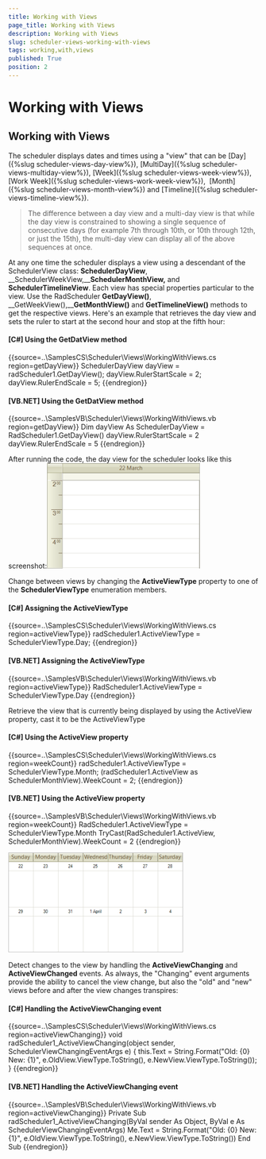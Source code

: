 ```yaml
---
title: Working with Views
page_title: Working with Views
description: Working with Views
slug: scheduler-views-working-with-views
tags: working,with,views
published: True
position: 2
---
```


# Working with Views



## Working with Views

The scheduler displays dates and times using a "view" that can be
          [Day]({%slug scheduler-views-day-view%}),
          [MultiDay]({%slug scheduler-views-multiday-view%}),
          [Week]({%slug scheduler-views-week-view%}), 
          [Work Week]({%slug scheduler-views-work-week-view%}), 
          [Month]({%slug scheduler-views-month-view%}) and
          [Timeline]({%slug scheduler-views-timeline-view%}).
        

>The difference between a day view and a multi-day view is that while the day view is constrained to showing a single sequence of
            consecutive days (for example 7th through 10th, or 10th through 12th, or just the 15th), the multi-day view can display all of the above sequences at once.
          

At any one time the scheduler displays a view using a descendant of the SchedulerView class: __SchedulerDayView__,
          __SchedulerWeekView,____SchedulerMonthView,__ and __SchedulerTimelineView__.
          Each view has special properties particular to the view. Use the RadScheduler __GetDayView()__, __GetWeekView(),____GetMonthView()__ and __GetTimelineView()__ methods to get the respective views. Here's an
          example that retrieves the day view and sets the ruler to start at the second hour and stop at the fifth hour:
        

#### __[C#] Using the GetDatView method__

{{source=..\SamplesCS\Scheduler\Views\WorkingWithViews.cs region=getDayView}}
	            SchedulerDayView dayView = radScheduler1.GetDayView();
	            dayView.RulerStartScale = 2;
	            dayView.RulerEndScale = 5;
	{{endregion}}



#### __[VB.NET] Using the GetDatView method__

{{source=..\SamplesVB\Scheduler\Views\WorkingWithViews.vb region=getDayView}}
	        Dim dayView As SchedulerDayView = RadScheduler1.GetDayView()
	        dayView.RulerStartScale = 2
	        dayView.RulerEndScale = 5
	{{endregion}}



After running the code, the day view for the scheduler looks like this screenshot:![scheduler-views-working-with-views 001](images/scheduler-views-working-with-views001.png)

Change between views by changing the __ActiveViewType__ property to one of the __SchedulerViewType__ enumeration members.
        

#### __[C#] Assigning the ActiveViewType__

{{source=..\SamplesCS\Scheduler\Views\WorkingWithViews.cs region=activeViewType}}
	            radScheduler1.ActiveViewType = SchedulerViewType.Day;
	{{endregion}}



#### __[VB.NET] Assigning the ActiveViewType__

{{source=..\SamplesVB\Scheduler\Views\WorkingWithViews.vb region=activeViewType}}
	        RadScheduler1.ActiveViewType = SchedulerViewType.Day
	{{endregion}}



Retrieve the view that is currently being displayed by using the ActiveView property, cast it to be the ActiveViewType

#### __[C#] Using the ActiveView property__

{{source=..\SamplesCS\Scheduler\Views\WorkingWithViews.cs region=weekCount}}
	            radScheduler1.ActiveViewType = SchedulerViewType.Month;
	            (radScheduler1.ActiveView as SchedulerMonthView).WeekCount = 2;
	{{endregion}}



#### __[VB.NET] Using the ActiveView property__

{{source=..\SamplesVB\Scheduler\Views\WorkingWithViews.vb region=weekCount}}
	        RadScheduler1.ActiveViewType = SchedulerViewType.Month
	        TryCast(RadScheduler1.ActiveView, SchedulerMonthView).WeekCount = 2
	{{endregion}}

![scheduler-views-working-with-views 002](images/scheduler-views-working-with-views002.png)

Detect changes to the view by handling the __ActiveViewChanging__ and __ActiveViewChanged__ events. As always, the "Changing" event arguments provide the ability to cancel the view change, but also the "old" and "new" views before and after the view changes transpires:
        

#### __[C#] Handling the ActiveViewChanging event__

{{source=..\SamplesCS\Scheduler\Views\WorkingWithViews.cs region=activeViewChanging}}
	        void radScheduler1_ActiveViewChanging(object sender, SchedulerViewChangingEventArgs e)
	        {
	            this.Text = String.Format("Old: {0} New: {1}",
	            e.OldView.ViewType.ToString(), e.NewView.ViewType.ToString());
	        }
	{{endregion}}



#### __[VB.NET] Handling the ActiveViewChanging event__

{{source=..\SamplesVB\Scheduler\Views\WorkingWithViews.vb region=activeViewChanging}}
	    Private Sub radScheduler1_ActiveViewChanging(ByVal sender As Object, ByVal e As SchedulerViewChangingEventArgs)
	        Me.Text = String.Format("Old: {0} New: {1}", e.OldView.ViewType.ToString(), e.NewView.ViewType.ToString())
	    End Sub
	{{endregion}}


